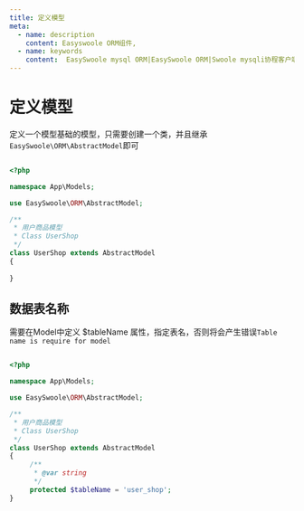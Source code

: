 ```yaml
---
title: 定义模型
meta:
  - name: description
    content: Easyswoole ORM组件,
  - name: keywords
    content:  EasySwoole mysql ORM|EasySwoole ORM|Swoole mysqli协程客户端|swoole ORM
---
```


# 定义模型
定义一个模型基础的模型，只需要创建一个类，并且继承`EasySwoole\ORM\AbstractModel`即可

```php

<?php

namespace App\Models;

use EasySwoole\ORM\AbstractModel;

/**
 * 用户商品模型
 * Class UserShop
 */
class UserShop extends AbstractModel
{
    
}
```

## 数据表名称

需要在Model中定义 $tableName 属性，指定表名，否则将会产生错误`Table name is require for model`

```php

<?php

namespace App\Models;

use EasySwoole\ORM\AbstractModel;

/**
 * 用户商品模型
 * Class UserShop
 */
class UserShop extends AbstractModel
{
     /**
      * @var string 
      */
     protected $tableName = 'user_shop';
}
```